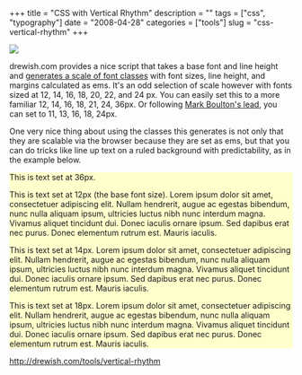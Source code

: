 +++
title = "CSS with Vertical Rhythm"
description = ""
tags = ["css", "typography"]
date = "2008-04-28"
categories = ["tools"]
slug = "css-vertical-rhythm"
+++


<div class="tool-screenshot mb1"><a href="http://drewish.com/tools/vertical-rhythm"><img id="bluga-thumbnail-2793" class="bluga-thumbnail custom" src="//media.konigi.com/bluga/
wt5230d9db9b08d_custom.jpg"/></a></div><p>drewish.com provides a nice script that takes a base font and line height and <a href="http://drewish.com/tools/vertical-rhythm">generates a scale of font classes</a> with font sizes, line height, and margins calculated as ems. It's an odd selection of scale however with fonts sized at 12, 14, 16, 18, 20, 22, and 24 px. You can easily set this to a more familiar 12, 14, 16, 18, 21, 24, 36px. Or following <A href="http://www.markboulton.co.uk/journal/comments/five_simple_steps_to_better_typography_part_4/">Mark Boulton's lead</a>, you can set to 11, 13, 16, 18, 24px.</p>
<p>One very nice thing about using the classes this generates is not only that they are scalable via the browser because they are set as ems, but that you can do tricks like line up text on a ruled background with predictability, as in the example below.</p>
<div style="background: #ffc url(../../sites/konigi.com/themes/konigi-1-1/img/baseline-18px.html) top right repeat;">
<p class="t36">This is text set at 36px.</p>
<p>This is text set at 12px (the base font size). Lorem ipsum dolor sit amet, consectetuer adipiscing elit. Nullam hendrerit, augue ac egestas bibendum, nunc nulla aliquam ipsum, ultricies luctus nibh nunc interdum magna. Vivamus aliquet tincidunt dui. Donec iaculis ornare ipsum. Sed dapibus erat nec purus. Donec elementum rutrum est. Mauris iaculis. </p>
<p class="t14">This is text set at 14px. Lorem ipsum dolor sit amet, consectetuer adipiscing elit. Nullam hendrerit, augue ac egestas bibendum, nunc nulla aliquam ipsum, ultricies luctus nibh nunc interdum magna. Vivamus aliquet tincidunt dui. Donec iaculis ornare ipsum. Sed dapibus erat nec purus. Donec elementum rutrum est. Mauris iaculis.</p>
<p class="t18">This is text set at 18px. Lorem ipsum dolor sit amet, consectetuer adipiscing elit. Nullam hendrerit, augue ac egestas bibendum, nunc nulla aliquam ipsum, ultricies luctus nibh nunc interdum magna. Vivamus aliquet tincidunt dui. Donec iaculis ornare ipsum. Sed dapibus erat nec purus. Donec elementum rutrum est. Mauris iaculis. </p>
</div>
  
<p><a href="http://drewish.com/tools/vertical-rhythm">http://drewish.com/tools/vertical-rhythm</a></p>
      
